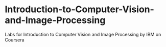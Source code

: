 # Introduction-to-Computer-Vision-and-Image-Processing
Labs for Introduction to Computer Vision and Image Processing by IBM on Coursera
